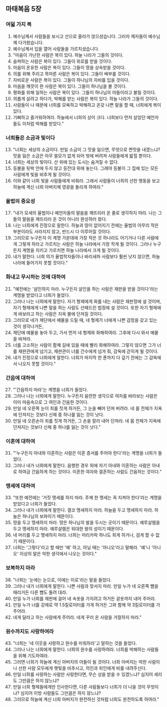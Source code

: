 ## 마태복음 5장

### 여덟 가지 복
1. 예수님께서 사람들을 보시고 산으로 올라가 앉으셨습니다. 그러자 제자들이 예수님께 다가왔습니다.
2. 예수님께서 입을 열어 사람들을 가르치셨습니다.
3. "마음이 가난한 사람은 복이 있다. 하늘 나라가 그들의 것이다.
4. 슬퍼하는 사람은 복이 있다. 그들이 위로를 받을 것이다.
5. 마음이 온유한 사람은 복이 있다. 그들이 땅을 상속받을 것이다.
6. 의를 위해 주리고 목마른 사람은 복이 있다. 그들이 배부를 것이다.
7. 자비로운 사람은 복이 있다. 그들이 하나님의 자비를 입을 것이다.
8. 마음을 깨끗이 한 사람은 복이 있다. 그들이 하나님을 볼 것이다.
9. 평화를 위해 일하는 사람은 복이 있다. 그들이 하나님의 아들이라고 불릴 것이다.
10. 의롭게 살려고 하다가, 박해를 받는 사람은 복이 있다. 하늘 나라가 그들의 것이다.
11. 사람들이 나 때문에 너희를 모욕하고 박해하고 온갖 나쁜 말을 할 때, 너희에게 복이 있다.
12. 기뻐하고 즐거워하여라. 하늘에서 너희의 상이 크다. 너희보다 먼저 살았던 예언자들도 이처럼 박해를 받았다."
### 너희들은 소금과 빛이다
13. "너희는 세상의 소금이다. 만일 소금이 그 맛을 잃으면, 무엇으로 짠맛을 내겠느냐? 맛을 잃은 소금은 아무 쓸모가 없게 되어 밖에 버려져 사람들에게 밟힐 뿐이다.
14. 너희는 세상의 빛이다. 산 위에 있는 도시는 숨겨질 수 없다.
15. 등불을 됫박 안에 두지 않고 등잔대 위에 놓는다. 그래야 등불이 그 집에 있는 모든 사람에게 빛을 비추게 될 것이다.
16. 이와 같이 너희 빛을 사람들에게 비춰라. 그래서 사람들이 너희의 선한 행동을 보고 하늘에 계신 너희 아버지께 영광을 돌리게 하여라."
### 율법의 중요성
17. "내가 모세의 율법이나 예언자들의 말씀을 깨뜨리러 온 줄로 생각하지 마라. 나는 그들의 말씀을 깨뜨리러 온 것이 아니라 완성하러 왔다.
18. 나는 너희에게 진정으로 말한다. 하늘과 땅이 없어지기 전에는 율법의 아무리 작은 부분이라도 사라지지 않고, 반드시 다 이루어질 것이다.
19. 그러므로 누구든지 이 계명 가운데에 가장 작은 것 하나라도 어기거나 다른 사람에게 그렇게 하라고 가르치는 사람은 하늘 나라에서 가장 작게 될 것이다. 그러나 누구든지 계명을 지키고 가르치면 하늘 나라에서 크게 될 것이다.
20. 내가 말한다. 너희 의가 율법학자들이나 바리새파 사람보다 훨씬 낫지 않으면, 하늘 나라에 들어가지 못할 것이다."
### 화내고 무시하는 것에 대하여
21. "예전에는 '살인하지 마라. 누구든지 살인을 하는 사람은 재판을 받을 것이다'라는 계명을 받았다고 너희가 들었다.
22. 그러나 나는 너희에게 말한다. 자기 형제에게 화를 내는 사람은 재판정에 설 것이며, 자기 형제에게 나쁜 말을 하는 사람도 산헤드린 법정에 설 것이다. 또한 자기 형제에게 바보라고 하는 사람은 지옥 불에 던져질 것이다.
23. 그러므로 네가 제단에서 예물을 드릴 때, 네 형제가 너에게 나쁜 감정을 갖고 있는 것이 생각나거든,
24. 제단에 예물을 놓아 두고, 가서 먼저 네 형제와 화해하여라. 그후에 다시 와서 예물을 바쳐라.
25. 너를 고소하는 사람이 함께 길에 있을 때에 빨리 화해하여라. 그렇지 않으면 그가 너를 재판관에게 넘기고, 재판관이 너를 간수에게 넘겨 줘, 감옥에 갇히게 될 것이다.
26. 내가 진정으로 너희에게 말한다. 너희가 마지막 한 푼까지 다 갚기 전에는 그 감옥에서 나오지 못할 것이다."
### 간음에 대하여
27. "'간음하지 마라'는 계명을 너희가 들었다.
28. 그러나 나는 너희에게 말한다. 누구든지 음란한 생각으로 여자를 바라보는 사람은 이미 마음속으로 그 여인과 간음한 것이다.
29. 만일 네 오른쪽 눈이 죄를 짓게 하거든, 그 눈을 빼어 던져 버려라. 네 몸 전체가 지옥에 던져지는 것보다 신체 중 하나를 잃는 것이 낫다.
30. 만일 네 오른손이 죄를 짓게 하거든, 그 손을 잘라 내어 던져라. 네 몸 전체가 지옥에 던져지는 것보다 신체 중 하나를 잃는 것이 낫다."
### 이혼에 대하여
31. "'누구든지 아내와 이혼하는 사람은 이혼 증서를 주어야 한다'라는 계명을 너희가 들었다.
32. 그러나 내가 너희에게 말한다. 음행한 경우 외에 자기 아내와 이혼하는 사람은 아내로 하여금 간음하게 하는 것이다. 이혼한 여자와 결혼하는 사람도 간음하는 것이다."
### 맹세에 대하여
33. "또한 예전에는 '거짓 맹세를 하지 마라. 주께 한 맹세는 꼭 지켜야 한다'라는 계명을 받았다고 너희가 들었다.
34. 그러나 내가 너희에게 말한다. 결코 맹세하지 마라. 하늘을 두고 맹세하지 마라. 하늘은 하나님의 보좌이기 때문이다.
35. 땅을 두고 맹세하지 마라. 땅은 하나님의 발을 두시는 곳이기 때문이다. 예루살렘을 두고 맹세하지 마라. 예루살렘은 위대한 왕의 성이기 때문이다.
36. 네 머리를 두고 맹세하지 마라. 너희는 머리카락 하나도 희게 하거나, 검게 할 수 없기 때문이다.
37. 너희는 '그렇다'라고 할 때만 '예' 하고, 아닐 때는 '아니오'라고 말해라. '예'나 '아니오' 이상의 말은 악한 생각에서 나오는 것이다."
### 보복하지 마라
38. "너희는 '눈에는 눈으로, 이에는 이로'라는 말을 들었다.
39. 그러나 내가 너희에게 말한다. 나쁜 사람과 맞서지 마라. 만일 누가 네 오른쪽 뺨을 때리거든 다른 뺨도 돌려 대라.
40. 만일 누가 너희를 재판에 걸어 네 속옷을 가지려고 하거든 겉옷까지 내어 주어라.
41. 만일 누가 너를 강제로 약 1.5킬로미터를 가게 하거든 그와 함께 약 3킬로미터를 가 주어라.
42. 네게 달라고 하는 사람에게 주어라. 네게 꾸러 온 사람을 거절하지 마라."
### 원수까지도 사랑하여라
43. "너희는 '네 이웃을 사랑하고 원수를 미워하라'고 말하는 것을 들었다.
44. 그러나 나는 너희에게 말한다. 너희의 원수를 사랑하여라. 너희를 박해하는 사람들을 위해 기도하여라.
45. 그러면 너희가 하늘에 계신 아버지의 아들이 될 것이다. 너희 아버지는 악한 사람이나 선한 사람 모두에게 햇빛을 비추시고, 의인과 죄인에게 비를 내려주신다.
46. 만일 너희를 사랑하는 사람만 사랑한다면, 무슨 상을 받을 수 있겠느냐? 심지어 세리도 그만큼은 하지 않느냐?
47. 만일 너희 형제들에게만 인사한다면, 다른 사람들보다 너희가 더 나을 것이 무엇이냐? 심지어 이방 사람들도 그만큼은 하지 않느냐?
48. 그러므로 하늘에 계신 너희 아버지가 완전하신 것처럼 너희도 완전하도록 하여라."